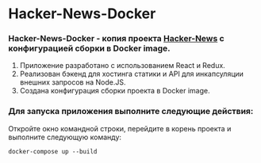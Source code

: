 # <a href="https://github.com/SeniorIgor/Hacker-News-Docker/blob/master/README.md#-hacker-news-docker"></a> Hacker-News-Docker
### Hacker-News-Docker - копия проекта <a href="https://github.com/SeniorIgor/Hacker-News#-hacker-news">Hacker-News</a> с конфигурацией сборки в Docker image.

1. Приложение разработано с использованием React и Redux. 
2. Реализован бэкенд для хостинга статики и API для инкапсуляции внешних запросов на Node.JS. 
3. Создана конфигурация сборки проекта в Docker image.
  
### Для запуска приложения выполните следующие действия:
Откройте окно командной строки, перейдите в корень проекта и выполните следующую команду:

``` 
docker-compose up --build
```  
